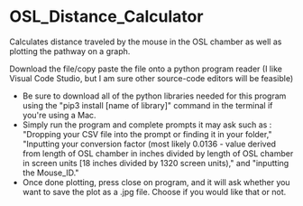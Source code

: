 # OSL_Distance_Calculator
Calculates distance traveled by the mouse in the OSL chamber as well as plotting the pathway on a graph. 

Download the file/copy paste the file onto a python program reader (I like Visual Code Studio, but I am sure other source-code editors will be feasible) 

- Be sure to download all of the python libraries needed for this program using the "pip3 install [name of library]" command in the terminal if you're using a Mac.
- Simply run the program and complete prompts it may ask such as : "Dropping your CSV file into the prompt or finding it in your folder," "Inputting your conversion factor (most likely 0.0136 - value derived from length of OSL chamber in inches divided by length of OSL chamber in screen units [18 inches divided by 1320 screen units)," and "inputting the Mouse_ID."
- Once done plotting, press close on program, and it will ask whether you want to save the plot as a .jpg file. Choose if you would like that or not. 
